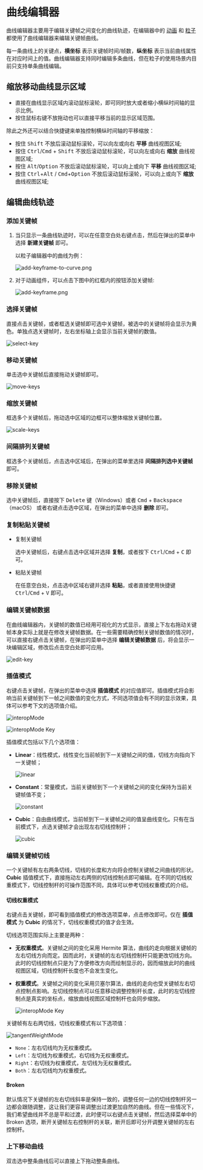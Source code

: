 # 曲线编辑器

曲线编辑器主要用于编辑关键帧之间变化的曲线轨迹，在编辑器中的 [动画](./animation-curve.md) 和 [粒子](../particle-system/editor/curve-editor.md) 都使用了曲线编辑器来编辑关键帧曲线。

每一条曲线上的关键点，**横坐标** 表示关键帧时间/帧数，**纵坐标** 表示当前曲线属性在对应时间上的值。曲线编辑器支持同时编辑多条曲线，但在粒子的使用场景内目前只支持单条曲线编辑。

## 缩放移动曲线显示区域

- 直接在曲线显示区域内滚动鼠标滚轮，即可同时放大或者缩小横纵时间轴的显示比例。
- 按住鼠标右键不放拖动也可以直接平移当前的显示区域范围。

除此之外还可以结合快捷键来单独控制横纵时间轴的平移缩放：

- 按住 <kbd>Shift</kbd> 不放后滚动鼠标滚轮，可以向左或向右 **平移** 曲线视图区域;
- 按住 <kbd>Ctrl</kbd>/<kbd>Cmd</kbd> + <kbd>Shift</kbd> 不放后滚动鼠标滚轮，可以向左或向右 **缩放** 曲线视图区域;
- 按住 <kbd>Alt</kbd>/<kbd>Option</kbd> 不放后滚动鼠标滚轮，可以向上或向下 **平移** 曲线视图区域;
- 按住 <kbd>Ctrl</kbd>+<kbd>Alt</kbd> / <kbd>Cmd</kbd>+<kbd>Option</kbd> 不放后滚动鼠标滚轮，可以向上或向下 **缩放** 曲线视图区域;

## 编辑曲线轨迹

### 添加关键帧

1. 当只显示一条曲线轨迹时，可以在任意空白处右键点击，然后在弹出的菜单中选择 **新建关键帧** 即可。

    以粒子编辑器中的曲线为例：

    ![add-keyframe-to-curve.png](animation-curve/add-keyframe-to-curve.png)

2. 对于动画组件，可以点击下图中的红框内的按钮添加关键帧:

    ![add-keyframe.png](animation-curve/add-keyframe.png)

### 选择关键帧

直接点击关键帧，或者框选关键帧即可选中关键帧，被选中的关键帧将会显示为黄色。单独点选关键帧时，左右坐标轴上会显示当前关键帧的数值。

![select-key](animation-curve/select-key.gif)

### 移动关键帧

单击选中关键帧后直接拖动关键帧即可。

![move-keys](animation-curve/move-keys.gif)

### 缩放关键帧

框选多个关键帧后，拖动选中区域的边框可以整体缩放关键帧位置。

![scale-keys](animation-curve/scale-keys.gif)

### 间隔排列关键帧

框选多个关键帧后，点击选中区域后，在弹出的菜单里选择 **间隔排列选中关键帧** 即可。

### 移除关键帧

选中关键帧后，直接按下 <kbd>Delete</kbd> 键（Windows）或者 <kbd>Cmd</kbd> + <kbd>Backspace</kbd>（macOS） 或者右键点击选中区域，在弹出的菜单中选择 **删除** 即可。

### 复制粘贴关键帧

- 复制关键帧

  选中关键帧后，右键点击选中区域并选择 **复制**，或者按下 <kbd>Ctrl</kbd>/<kbd>Cmd</kbd> + <kbd>C</kbd> 即可。

- 粘贴关键帧

  在任意空白处，点击选中区域右键并选择 **粘贴**，或者直接使用快捷键 <kbd>Ctrl</kbd>/<kbd>Cmd</kbd> + <kbd>V</kbd> 即可。

### 编辑关键帧数据

在曲线编辑器内，关键帧的数值已经用可视化的方式显示，直接上下左右拖动关键帧本身实际上就是在修改关键帧数据。在一些需要精确控制关键帧数值的情况时，可以直接右键点击关键帧，在弹出的菜单中选择 **编辑关键帧数据** 后，将会显示一块编辑区域，修改后点击空白处即可应用。

![edit-key](animation-curve/edit-key.png)

### 插值模式

右键点击关键帧，在弹出的菜单中选择 **插值模式** 的对应值即可。插值模式将会影响当前关键帧到下一帧之间数值的变化方式，不同选项值会有不同的显示效果，具体可以参考下文的选项值介绍。

![interopMode](./animation-curve/interopMode.png)

![interopMode Key](./animation-curve/interopMode-key.gif)

插值模式包括以下几个选项值：

- **Linear**：线性模式，线性变化当前帧到下一关键帧之间的值，切线方向指向下一关键帧；

    ![linear](animation-curve/linear.png)

- **Constant**：常量模式，当前关键帧到下一个关键帧之间的变化保持为当前关键帧值不变；

    ![constant](animation-curve/constant.png)

- **Cubic**：自由曲线模式，当前帧到下一关键帧之间的值呈曲线变化。只有在当前模式下，点选关键帧才会出现左右切线控制杆；

    ![cubic](animation-curve/cubic.png)

### 编辑关键帧切线

一个关键帧有左右两条切线，切线的长度和方向将会控制关键帧之间曲线的形状。**Cubic** 插值模式下，直接拖动左右两侧的切线控制点即可编辑。在不同的切线权重模式下，切线控制杆的可操作范围不同，具体可以参考切线权重模式的介绍。

#### 切线权重模式

右键点击关键帧，即可看到插值模式的修改选项菜单，点击修改即可。仅在 **插值模式** 为 **Cubic** 的情况下，切线权重模式的值才会生效。

切线选项范围实际上主要是两种：

- **无权重模式**。关键帧之间的变化采用 Hermite 算法，曲线的走向根据关键帧的左右切线方向而定。因而此时，关键帧的左右切线控制杆只能更改切线方向。此时的切线控制点只是为了方便修改方向而绘制显示的，因而缩放此时的曲线视图区域，切线控制杆长度也不会发生变化。

- **权重模式**。关键帧之间的变化采用贝塞尔算法，曲线的走向也受关键帧左右切点控制点影响。左切线控制点可以任意移动调整控制杆长度，此时的左切线控制点是真实的坐标点，缩放曲线视图区域控制杆也会同步缩放。

    ![interopMode Key](./animation-curve/tangentWeightMode-key.gif)

关键帧有左右两切线，切线权重模式有以下选项值：

![tangentWeightMode](./animation-curve/tangentWeightMode.png)

- `None`：左右切线均为无权重模式。
- `Left`：左切线为权重模式，右切线为无权重模式。
- `Right`：右切线为权重模式，左切线为无权重模式。
- `Both`：左右切线均为权重模式。

#### Broken

默认情况下关键帧的左右切线斜率是保持一致的，调整任何一边的切线控制杆另一边都会跟随调整，这让我们更容易调整出过渡更加自然的曲线。但在一些情况下，我们希望曲线并不总是平和过渡，此时便可以右键点击关键帧，然后选择菜单中的 Broken 选项，断开关键帧左右控制杆的关联，断开后即可分开调整关键帧的左右控制杆。

### 上下移动曲线

双击选中整条曲线后可以直接上下拖动整条曲线。
